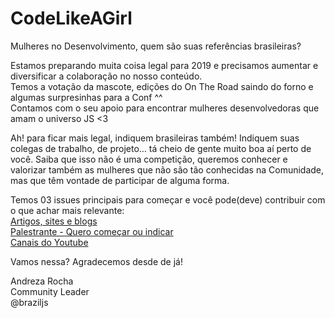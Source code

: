 # CodeLikeAGirl
Mulheres no Desenvolvimento, quem são suas referências brasileiras?

Estamos preparando muita coisa legal para 2019 e precisamos aumentar e diversificar a colaboração no nosso conteúdo.   
Temos a votação da mascote, edições do On The Road saindo do forno e algumas surpresinhas para a Conf ^^  
Contamos com o seu apoio para encontrar mulheres desenvolvedoras que amam o universo JS <3  

Ah! para ficar mais legal, indiquem brasileiras também! Indiquem suas colegas de trabalho, de projeto… tá cheio de gente muito boa aí perto de você. Saiba que isso não é uma competição, queremos conhecer e valorizar também as mulheres que não são tão conhecidas na Comunidade, mas que têm vontade de participar de alguma forma.

Temos 03 issues principais para começar e você pode(deve) contribuir com o que achar mais relevante:  
[Artigos, sites e blogs](https://github.com/braziljs/CodeLikeAGirl/issues/4)  
[Palestrante - Quero começar ou indicar](https://github.com/braziljs/CodeLikeAGirl/issues/3)  
[Canais do Youtube](https://github.com/braziljs/CodeLikeAGirl/issues/2)  

Vamos nessa? Agradecemos desde de já!

Andreza Rocha  
Community Leader  
@braziljs
